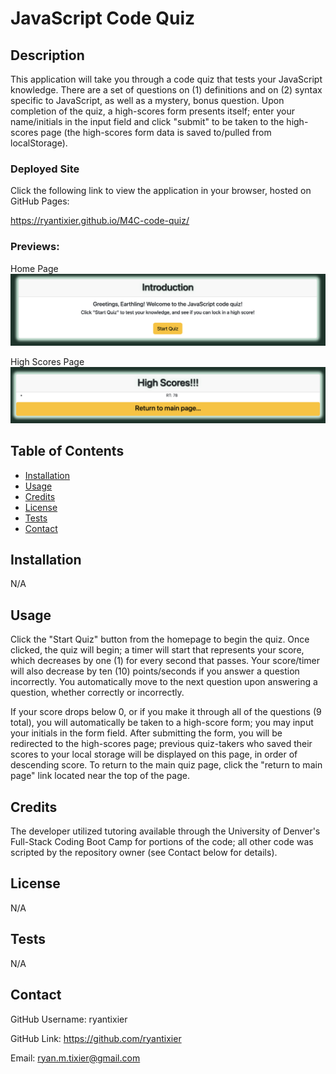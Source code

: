 # JavaScript Code Quiz

## Description

This application will take you through a code quiz that tests your JavaScript knowledge. There are a set of questions on (1) definitions and on (2) syntax specific to JavaScript, as well as a mystery, bonus question. Upon completion of the quiz, a high-scores form presents itself; enter your name/initials in the input field and click "submit" to be taken to the high-scores page (the high-scores form data is saved to/pulled from localStorage).

### Deployed Site

Click the following link to view the application in your browser, hosted on GitHub Pages:

https://ryantixier.github.io/M4C-code-quiz/

### Previews:

Home Page
![Screenshot of Home Page](./assets/screenshots/Screenshot%20of%20Home%20Page.png)

High Scores Page
![Screenshot of High Scores Page](./assets/screenshots/Screenshot%20of%20High%20Scores%20Page.png)

## Table of Contents

- [Installation](#installation)
- [Usage](#usage)
- [Credits](#credits)
- [License](#license)
- [Tests](#tests)
- [Contact](#contact)

## Installation

N/A

## Usage

Click the "Start Quiz" button from the homepage to begin the quiz. Once clicked, the quiz will begin; a timer will start that represents your score, which decreases by one (1) for every second that passes. Your score/timer will also decrease by ten (10) points/seconds if you answer a question incorrectly. You automatically move to the next question upon answering a question, whether correctly or incorrectly.

If your score drops below 0, or if you make it through all of the questions (9 total), you will automatically be taken to a high-score form; you may input your initials in the form field. After submitting the form, you will be redirected to the high-scores page; previous quiz-takers who saved their scores to your local storage will be displayed on this page, in order of descending score. To return to the main quiz page, click the "return to main page" link located near the top of the page.

## Credits

The developer utilized tutoring available through the University of Denver's Full-Stack Coding Boot Camp for portions of the code; all other code was scripted by the repository owner (see Contact below for details).

## License

N/A

## Tests

N/A

## Contact

GitHub Username: ryantixier

GitHub Link: https://github.com/ryantixier

Email: ryan.m.tixier@gmail.com
